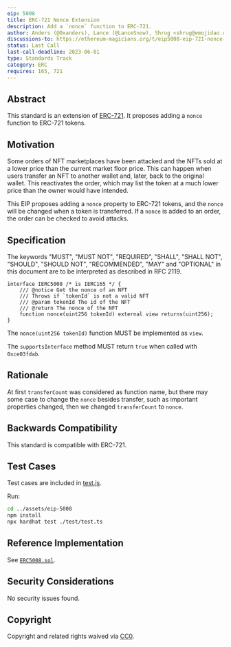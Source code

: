```yaml
---
eip: 5008
title: ERC-721 Nonce Extension
description: Add a `nonce` function to ERC-721.
author: Anders (@0xanders), Lance (@LanceSnow), Shrug <shrug@emojidao.org>
discussions-to: https://ethereum-magicians.org/t/eip5008-eip-721-nonce-and-metadata-update-extension/8925
status: Last Call
last-call-deadline: 2023-06-01
type: Standards Track
category: ERC
requires: 165, 721
---
```


## Abstract

This standard is an extension of [ERC-721](./eip-721.md). It proposes adding a `nonce` function to ERC-721 tokens.

## Motivation

Some orders of NFT marketplaces have been attacked and the NFTs sold at a lower price than the current market floor price. This can happen when users transfer an NFT to another wallet and, later, back to the original wallet. This reactivates the order, which may list the token at a much lower price than the owner would have intended.

This EIP proposes adding a `nonce` property to ERC-721 tokens, and the `nonce` will be changed when a token is transferred. If a `nonce` is added to an order, the order can be checked to avoid attacks.

## Specification

The keywords "MUST", "MUST NOT", "REQUIRED", "SHALL", "SHALL NOT", "SHOULD", "SHOULD NOT", "RECOMMENDED", "MAY" and "OPTIONAL" in this document are to be interpreted as described in RFC 2119.

```solidity
interface IERC5008 /* is IERC165 */ {
    /// @notice Get the nonce of an NFT
    /// Throws if `tokenId` is not a valid NFT
    /// @param tokenId The id of the NFT
    /// @return The nonce of the NFT
    function nonce(uint256 tokenId) external view returns(uint256);
}
```

The `nonce(uint256 tokenId)` function MUST be implemented as `view`.

The `supportsInterface` method MUST return `true` when called with `0xce03fdab`.

## Rationale

At first `transferCount` was considered as function name, but there may some case to change the `nonce` besides transfer, such as important properties changed, then we changed `transferCount` to `nonce`.

## Backwards Compatibility

This standard is compatible with ERC-721.

## Test Cases

Test cases are included in [test.js](../assets/eip-5008/test/test.ts).

Run:

```sh
cd ../assets/eip-5008
npm install
npx hardhat test ./test/test.ts
```

## Reference Implementation

See [`ERC5008.sol`](../assets/eip-5008/contracts/ERC5008.sol).

## Security Considerations

No security issues found.

## Copyright

Copyright and related rights waived via [CC0](../LICENSE.md).
